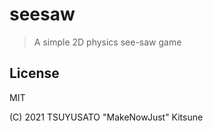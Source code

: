 # seesaw

> A simple 2D physics see-saw game

## License

MIT

(C) 2021 TSUYUSATO "MakeNowJust" Kitsune
